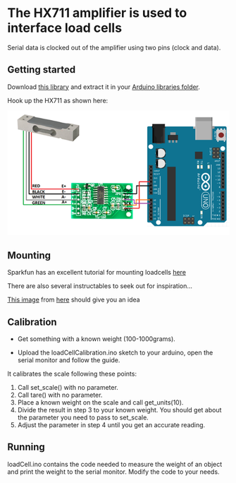 The HX711 amplifier is used to interface load cells
=========================================

Serial data is clocked out of the amplifier using two pins (clock and data).

Getting started
---------------

Download [this library](https://github.com/bogde/HX711/archive/master.zip) and extract it in your [Arduino libraries folder](https://www.arduino.cc/en/Guide/Libraries#toc5).

Hook up the HX711 as shown here:

![HX711!](hx711_wiring.png "HX711")

Mounting
--------

Sparkfun has an excellent tutorial for mounting loadcells [here](https://learn.sparkfun.com/tutorials/load-cell-amplifier-hx711-breakout-hookup-guide)

There are also several instructables to seek out for inspiration...

[This image](https://cdn.instructables.com/F4Q/FWBS/ISCBDSO4/F4QFWBSISCBDSO4.LARGE.jpg) from [here](http://www.instructables.com/id/Arduino-Load-Cell-Scale/) should give you an idea

Calibration
-----------

* Get something with a known weight (100-1000grams).

* Upload the loadCellCalibration.ino sketch to your arduino, open the serial monitor and follow the guide.


It calibrates the scale following these points:

1. Call set_scale() with no parameter.
2. Call tare() with no parameter.
3. Place a known weight on the scale and call get_units(10).
4. Divide the result in step 3 to your known weight. You should get about the parameter you need to pass to set_scale.
5. Adjust the parameter in step 4 until you get an accurate reading.


Running
-------

loadCell.ino contains the code needed to measure the weight of an object and print the weight to the serial monitor. Modify the code to your needs.